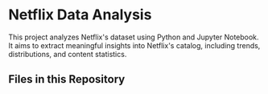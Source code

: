 # Netflix Data Analysis
This project analyzes Netflix's dataset using Python and Jupyter Notebook. It aims to extract meaningful insights into Netflix's catalog, including trends, distributions, and content statistics.
## Files in this Repository
